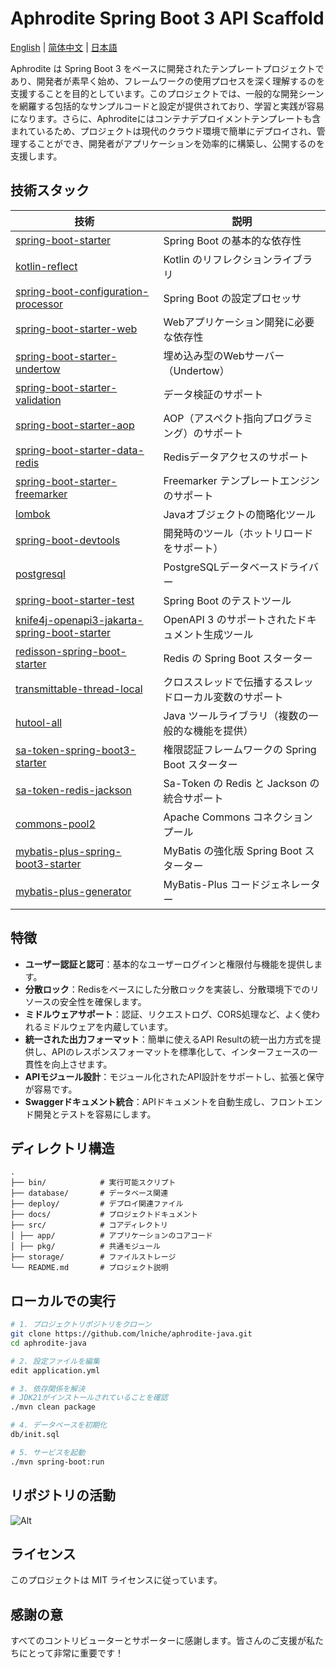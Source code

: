 # Aphrodite Spring Boot 3 API Scaffold

[English](README.md) | [简体中文](README-zh.md) | [日本語](README-jp.md)

Aphrodite は Spring Boot 3
をベースに開発されたテンプレートプロジェクトであり、開発者が素早く始め、フレームワークの使用プロセスを深く理解するのを支援することを目的としています。このプロジェクトでは、一般的な開発シーンを網羅する包括的なサンプルコードと設定が提供されており、学習と実践が容易になります。さらに、Aphroditeにはコンテナデプロイメントテンプレートも含まれているため、プロジェクトは現代のクラウド環境で簡単にデプロイされ、管理することができ、開発者がアプリケーションを効率的に構築し、公開するのを支援します。

## 技術スタック

| 技術                                                                                                                                               | 説明                                 |
|--------------------------------------------------------------------------------------------------------------------------------------------------|------------------------------------|
| [spring-boot-starter](https://spring.io/projects/spring-boot)                                                                                    | Spring Boot の基本的な依存性               |
| [kotlin-reflect](https://kotlinlang.org/api/latest/jvm/stdlib/kotlin.reflect/)                                                                   | Kotlin のリフレクションライブラリ               |
| [spring-boot-configuration-processor](https://docs.spring.io/spring-boot/docs/current/reference/html/boot-features-configuration-processor.html) | Spring Boot の設定プロセッサ               |
| [spring-boot-starter-web](https://spring.io/projects/spring-boot)                                                                                | Webアプリケーション開発に必要な依存性               |
| [spring-boot-starter-undertow](https://spring.io/projects/spring-boot)                                                                           | 埋め込み型のWebサーバー（Undertow）            |
| [spring-boot-starter-validation](https://spring.io/projects/spring-boot)                                                                         | データ検証のサポート                         |
| [spring-boot-starter-aop](https://spring.io/projects/spring-boot)                                                                                | AOP（アスペクト指向プログラミング）のサポート           |
| [spring-boot-starter-data-redis](https://spring.io/projects/spring-data-redis)                                                                   | Redisデータアクセスのサポート                  |
| [spring-boot-starter-freemarker](https://spring.io/projects/spring-boot)                                                                         | Freemarker テンプレートエンジンのサポート         |
| [lombok](https://projectlombok.org/)                                                                                                             | Javaオブジェクトの簡略化ツール                  |
| [spring-boot-devtools](https://docs.spring.io/spring-boot/docs/current/reference/html/using.html#using-boot-devtools)                            | 開発時のツール（ホットリロードをサポート）              |
| [postgresql](https://jdbc.postgresql.org/)                                                                                                       | PostgreSQLデータベースドライバー              |
| [spring-boot-starter-test](https://spring.io/projects/spring-boot)                                                                               | Spring Boot のテストツール                |
| [knife4j-openapi3-jakarta-spring-boot-starter](https://knife4j.github.io/knife4j/)                                                               | OpenAPI 3 のサポートされたドキュメント生成ツール      |
| [redisson-spring-boot-starter](https://github.com/redisson/redisson)                                                                             | Redis の Spring Boot スターター          |
| [transmittable-thread-local](https://github.com/alibaba/transmittable-thread-local)                                                              | クロススレッドで伝播するスレッドローカル変数のサポート        |
| [hutool-all](https://github.com/dromara/hutool)                                                                                                  | Java ツールライブラリ（複数の一般的な機能を提供）        |
| [sa-token-spring-boot3-starter](https://github.com/dromara/sa-token)                                                                             | 権限認証フレームワークの Spring Boot スターター     |
| [sa-token-redis-jackson](https://github.com/dromara/sa-token)                                                                                    | Sa-Token の Redis と Jackson の統合サポート |
| [commons-pool2](https://commons.apache.org/proper/commons-pool/)                                                                                 | Apache Commons コネクションプール           |
| [mybatis-plus-spring-boot3-starter](https://mp.baomidou.com/)                                                                                    | MyBatis の強化版 Spring Boot スターター     |
| [mybatis-plus-generator](https://mp.baomidou.com/guide/generator.html)                                                                           | MyBatis-Plus コードジェネレーター            |

## 特徴

- **ユーザー認証と認可**：基本的なユーザーログインと権限付与機能を提供します。
- **分散ロック**：Redisをベースにした分散ロックを実装し、分散環境下でのリソースの安全性を確保します。
- **ミドルウェアサポート**：認証、リクエストログ、CORS処理など、よく使われるミドルウェアを内蔵しています。
- **統一された出力フォーマット**：簡単に使えるAPI Resultの統一出力方式を提供し、APIのレスポンスフォーマットを標準化して、インターフェースの一貫性を向上させます。
- **APIモジュール設計**：モジュール化されたAPI設計をサポートし、拡張と保守が容易です。
- **Swaggerドキュメント統合**：APIドキュメントを自動生成し、フロントエンド開発とテストを容易にします。

## ディレクトリ構造

```
.
├── bin/            # 実行可能スクリプト
├── database/       # データベース関連
├── deploy/         # デプロイ関連ファイル
├── docs/           # プロジェクトドキュメント
├── src/            # コアディレクトリ
│ ├── app/          # アプリケーションのコアコード
│ ├── pkg/          # 共通モジュール
├── storage/        # ファイルストレージ
└── README.md       # プロジェクト説明

```

## ローカルでの実行

```bash
# 1. プロジェクトリポジトリをクローン
git clone https://github.com/lniche/aphrodite-java.git
cd aphrodite-java

# 2. 設定ファイルを編集
edit application.yml

# 3. 依存関係を解決
# JDK21がインストールされていることを確認
./mvn clean package

# 4. データベースを初期化
db/init.sql

# 5. サービスを起動
./mvn spring-boot:run
```

## リポジトリの活動

![Alt](https://repobeats.axiom.co/api/embed/77051c15d804671897e92ca568506d5a088f0dca.svg "Repobeats analytics image")

## ライセンス

このプロジェクトは MIT ライセンスに従っています。

## 感謝の意

すべてのコントリビューターとサポーターに感謝します。皆さんのご支援が私たちにとって非常に重要です！
